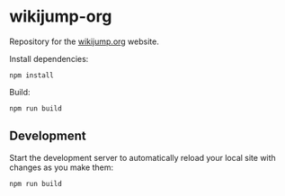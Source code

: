 # wikijump-org

Repository for the [wikijump.org](https://wikijump.org) website.

Install dependencies:

```shell
npm install
```

Build:

```shell
npm run build
```

## Development

Start the development server to automatically reload your local site with
changes as you make them:

```shell
npm run build
```
